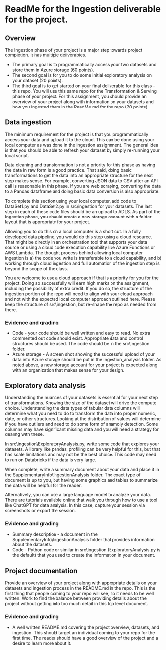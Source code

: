 # ReadMe for the Ingestion deliverable for the project.

## Overview
The Ingestion phase of your project is a major step towards project completion.  It has multiple deliverables.  
- The primary goal is to programmatically access your two datasets and store them in Azure storage (60 points). 
- The second goal is for you to do some initial exploratory analysis on your dataset (20 points).  
- The third goal is to get started on your final deliverable for this class - this repo.  You will use this same repo for the Transformation & Serving phase of your project.  For this assignment, you should provide an overview of your project along with information on your datasets and how you ingested them in the ReadMe.md for the repo (20 points).

## Data ingestion
The minimum requirement for the project is that you programmatically access your data and upload it to the cloud.  This can be done using your local computer as was done in the ingestion assigmment.  The general idea is that you should be able to refresh your dataset by simply re-running your local script.

Data cleaning and transformation is not a priority for this phase as having the data in raw form is a good practice.  That said, doing basic transformations to get the data into an appropriate structure for the next step makes sense.  For example, converting JSON data to CSV after an API call is reasonable in this phase.  If you are web scraping, converting the data to a Pandas dataframe and doing basic data conversion is also appropriate.

To complete this section using your local computer, add code to DataSet1.py and DataSet2.py in src\ingestion for your datasets. The last step in each of these code files should be an upload to ADLS.  As part of the Ingestion phase, you should create a new storage account with a folder layout that is appropriate for your project.

Allowing you to do this on a local computer is a short cut.  In a fully developed data pipeline, you would do this step using a cloud resource.  That might be directly in an orchestration tool that supports your data source or using a cloud code execution capability like Azure Functions or AWS Lambda. The thought process behind allowing local computer ingestion is a) the code you write is transferable to a cloud capability, and b) working through cloud ingestion and full automation of the ingestion step is beyond the scope of the class. 

You are welcome to use a cloud approach if that is a priority for you for the project.  Doing so successfully will earn high marks on the assignment, including the possibility of extra credit.  If you do so, the structure of the Ingestion portion of the repo will need to align with your cloud approach and not with the expected local computer approach outlined here.  Please keep the structure of src\ingestion, but re-shape the repo as needed from there.

### Evidence and grading
- Code - your code should be well written and easy to read.  No extra commented out code should exist.  Appropriate data and control structures should be used.   The code should be in the src\ingestion folder.
- Azure storage - A screen shot showing the successful upload of your data into Azure storage should be put in the ingestion_analysis folder.  As noted above, a new storage account for your project is expected along with an organization that makes sense for your design.

## Exploratory data analysis
Understanding the nuances of your datasets is essential for your next step of transformations.  Knowing the size of the dataset will drive the compute choice.  Understanding the data types of tabular data columns will determine what you need to do to transform the data into proper numeric, date, or other structures.  Looking at the distribution of values will determine if you have outliers and need to do some form of anamoly detection.  Some columns may have significant missing data and you will need a strategy for dealing with these.

In src\ingestion\ExploratoryAnalysis.py, write some code that explores your datasets.  A library like pandas_profiling can be very helpful for this, but that has scale limitations and may not be the best choice.  This code may need to run on Databricks if the data is very large.

When complete, write a summary document about your data and place it in the SupplementaryInfo\IngestionAnalysis  folder.  The exact type of document is up to you, but having some graphics and tables to summarize the data will be helpful for the reader.

Alternatively, you can use a large language model to analyze your data.  There are tutorials available online that walk you through how to use a tool like ChatGPT for data analysis.  In this case, capture your session via screenshots or export the session.

### Evidence and grading
- Summary description -  a document in the SupplementaryInfo\IngestionAnalysis folder that provides information about the datasets.  
- Code - Python code or similar in src\ingestion (ExploratoryAnalysis.py is the default) that you used to create the information in your document.

## Project documentation
Provide an overview of your project along with appropriate details on your datasets and ingestion process in the README.md in the repo.  This is the first thing that people coming to your repo will see, so it needs to be well written.  Work to find the balance between providing details about the project without getting into too much detail in this top level document.

### Evidence and grading
- A well written README.md covering the project overview, datasets, and ingestion.  This should target an individual coming to your repo for the first time.  The reader should have a good overview of the project and a desire to learn more about it.